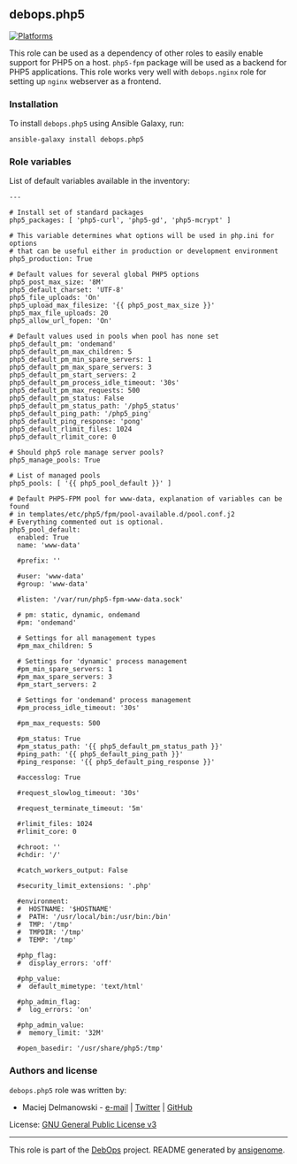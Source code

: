 ## debops.php5
[![Platforms](http://img.shields.io/badge/platforms-debian%20|%20ubuntu-lightgrey.svg)](#)


This role can be used as a dependency of other roles to easily enable
support for PHP5 on a host. `php5-fpm` package will be used as a backend
for PHP5 applications. This role works very well with `debops.nginx` role
for setting up `nginx` webserver as a frontend.



### Installation

To install `debops.php5` using Ansible Galaxy, run:

    ansible-galaxy install debops.php5


### Role variables

List of default variables available in the inventory:

    ---
    
    # Install set of standard packages
    php5_packages: [ 'php5-curl', 'php5-gd', 'php5-mcrypt' ]
    
    # This variable determines what options will be used in php.ini for options
    # that can be useful either in production or development environment
    php5_production: True
    
    # Default values for several global PHP5 options
    php5_post_max_size: '8M'
    php5_default_charset: 'UTF-8'
    php5_file_uploads: 'On'
    php5_upload_max_filesize: '{{ php5_post_max_size }}'
    php5_max_file_uploads: 20
    php5_allow_url_fopen: 'On'
    
    # Default values used in pools when pool has none set
    php5_default_pm: 'ondemand'
    php5_default_pm_max_children: 5
    php5_default_pm_min_spare_servers: 1
    php5_default_pm_max_spare_servers: 3
    php5_default_pm_start_servers: 2
    php5_default_pm_process_idle_timeout: '30s'
    php5_default_pm_max_requests: 500
    php5_default_pm_status: False
    php5_default_pm_status_path: '/php5_status'
    php5_default_ping_path: '/php5_ping'
    php5_default_ping_response: 'pong'
    php5_default_rlimit_files: 1024
    php5_default_rlimit_core: 0
    
    # Should php5 role manage server pools?
    php5_manage_pools: True
    
    # List of managed pools
    php5_pools: [ '{{ php5_pool_default }}' ]
    
    # Default PHP5-FPM pool for www-data, explanation of variables can be found
    # in templates/etc/php5/fpm/pool-available.d/pool.conf.j2
    # Everything commented out is optional.
    php5_pool_default:
      enabled: True
      name: 'www-data'
    
      #prefix: ''
    
      #user: 'www-data'
      #group: 'www-data'
    
      #listen: '/var/run/php5-fpm-www-data.sock'
    
      # pm: static, dynamic, ondemand
      #pm: 'ondemand'
    
      # Settings for all management types
      #pm_max_children: 5
    
      # Settings for 'dynamic' process management
      #pm_min_spare_servers: 1
      #pm_max_spare_servers: 3
      #pm_start_servers: 2
    
      # Settings for 'ondemand' process management
      #pm_process_idle_timeout: '30s'
    
      #pm_max_requests: 500
    
      #pm_status: True
      #pm_status_path: '{{ php5_default_pm_status_path }}'
      #ping_path: '{{ php5_default_ping_path }}'
      #ping_response: '{{ php5_default_ping_response }}'
    
      #accesslog: True
    
      #request_slowlog_timeout: '30s'
    
      #request_terminate_timeout: '5m'
    
      #rlimit_files: 1024
      #rlimit_core: 0
    
      #chroot: ''
      #chdir: '/'
    
      #catch_workers_output: False
    
      #security_limit_extensions: '.php'
    
      #environment:
      #  HOSTNAME: '$HOSTNAME'
      #  PATH: '/usr/local/bin:/usr/bin:/bin'
      #  TMP: '/tmp'
      #  TMPDIR: '/tmp'
      #  TEMP: '/tmp'
    
      #php_flag:
      #  display_errors: 'off'
    
      #php_value:
      #  default_mimetype: 'text/html'
    
      #php_admin_flag:
      #  log_errors: 'on'
    
      #php_admin_value:
      #  memory_limit: '32M'
    
      #open_basedir: '/usr/share/php5:/tmp'





### Authors and license

`debops.php5` role was written by:

- Maciej Delmanowski - [e-mail](mailto:drybjed@gmail.com) | [Twitter](https://twitter.com/drybjed) | [GitHub](https://github.com/drybjed)


License: [GNU General Public License v3](https://tldrlegal.com/license/gnu-general-public-license-v3-(gpl-3))


***

This role is part of the [DebOps](http://debops.org/) project. README generated by [ansigenome](https://github.com/nickjj/ansigenome/).


